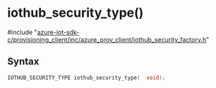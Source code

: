 # iothub_security_type()

\#include "[azure-iot-sdk-c/provisioning_client/inc/azure_prov_client/iothub_security_factory.h](../iot-c-ref-iothub-security-factory-h.md)"  

## Syntax

```C
IOTHUB_SECURITY_TYPE iothub_security_type(  void);
```

